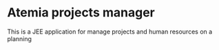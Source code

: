 Atemia projects manager
=======================

This is a JEE application for manage projects and human resources on a planning
